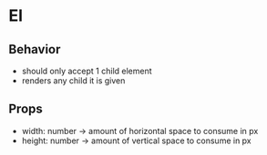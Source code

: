 # El

## Behavior

- should only accept 1 child element
- renders any child it is given

## Props

- width: number -> amount of horizontal space to consume in px
- height: number -> amount of vertical space to consume in px
